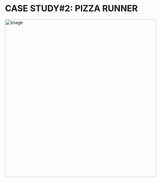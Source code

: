 # CASE STUDY#2: PIZZA RUNNER

<img src="https://8weeksqlchallenge.com/images/case-study-designs/2.png" alt="Image" width="500" height="520">
